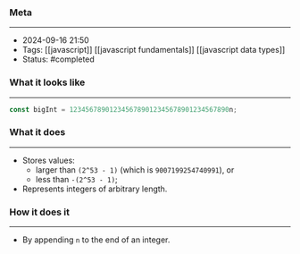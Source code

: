 ### Meta
- - -
- 2024-09-16 21:50
- Tags: [[javascript]] [[javascript fundamentals]] [[javascript data types]]
- Status: #completed 

### What it looks like
- - -
```JavaScript file:app.js
const bigInt = 1234567890123456789012345678901234567890n;
```

### What it does
- - -
- Stores values:
	- larger than `(2^53 - 1)` (which is `9007199254740991`), or
	- less than `-(2^53 - 1)`;
- Represents integers of arbitrary length.

### How it does it
---
- By appending `n` to the end of an integer.
